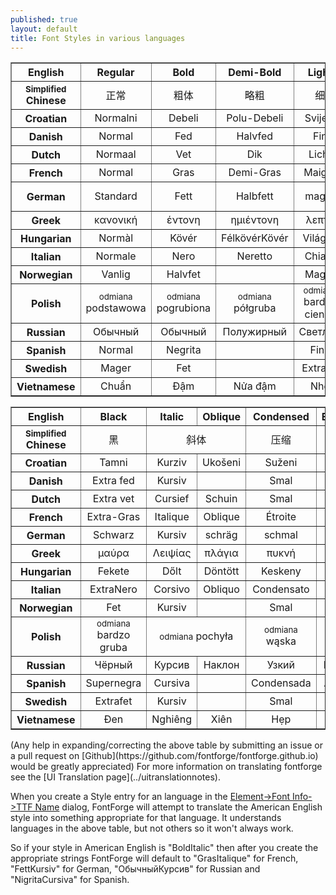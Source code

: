 ```yaml
---
published: true
layout: default
title: Font Styles in various languages
---
```

  
  <table class="table" border>
    <tbody><tr align="CENTER">
      <th>English</th>
      <th>Regular</th>
      <th>Bold</th>
      <th>Demi-Bold</th>
      <th>Light</th>
      <th>Medium</th>
      <th>Book</th>
    </tr>
    <tr align="CENTER">
      <th><small>Simplified</small><br>Chinese</th>
      <td>正常</td>
      <td>粗体</td>
      <td>略粗</td>
      <td>细</td>
      <td>中等</td>
      <td>书体</td>
     </tr>
    <tr align="CENTER">
      <th>Croatian</th>
      <td>Normalni</td>
      <td>Debeli</td>
      <td>Polu-Debeli</td>
      <td>Svijetli</td>
      <td>Srednji</td>
      <td>Knjižni</td>
    </tr>
    <tr align="CENTER">
      <th>Danish</th>
      <td>Normal</td>
      <td>Fed</td>
      <td>Halvfed</td>
      <td>Fin</td>
      <td>Medium</td>
      <td></td>
    </tr>
    <tr align="CENTER">
      <th>Dutch</th>
      <td>Normaal</td>
      <td>Vet</td>
      <td>Dik</td>
      <td>Licht</td>
      <td>Gemiddeld</td>
      <td>Boek</td>
    </tr>
    <tr align="CENTER">
      <th>French</th>
      <td>Normal</td>
      <td>Gras</td>
      <td>Demi-Gras</td>
      <td>Maigre</td>
      <td>Normal</td>
      <td></td>
    </tr>
    <tr align="CENTER">
      <th>German</th>
      <td>Standard</td>
      <td>Fett</td>
      <td>Halbfett</td>
      <td>mager</td>
      <td>mittel<br>
	normal</td>
      <td>Buchschrift</td>
    </tr>
    <tr align="CENTER">
      <th>Greek</th>
      <td>κανονική</td>
      <td>έντονη</td>
      <td>ηµιέντονη</td>
      <td>λεπτή</td>
      <td>µεσαία</td>
      <td>ßιßλίου</td>
    </tr>
    <tr align="CENTER">
      <th>Hungarian</th>
      <td>Normàl</td>
      <td>Kövér</td>
      <td>FélkövérKövér</td>
      <td>Világos</td>
      <td>Közepes</td>
      <td>Sötétes</td>
    </tr>
    <tr align="CENTER">
      <th>Italian</th>
      <td>Normale</td>
      <td>Nero</td>
      <td>Neretto</td>
      <td>Chiaro</td>
      <td>Medio</td>
      <td>Libro</td>
    </tr>
    <tr align="CENTER">
      <th>Norwegian</th>
      <td>Vanlig</td>
      <td>Halvfet</td>
      <td></td>
      <td>Mager</td>
      <td></td>
      <td></td>
    </tr>
    <tr align="CENTER">
      <th>Polish</th>
      <td><small>odmiana</small> podstawowa</td>
      <td><small>odmiana</small> pogrubiona</td>
      <td><small>odmiana</small> półgruba</td>
      <td><small>odmiana</small> bardzo cienka</td>
      <td colspan="2"><small>odmiana</small> zwykła</td>
    </tr>
    <tr align="CENTER">
      <th>Russian</th>
      <td>Обычный</td>
      <td>Обычный</td>
      <td>Полужирный</td>
      <td>Светлый</td>
      <td></td>
      <td></td>
    </tr>
    <tr align="CENTER">
      <th>Spanish</th>
      <td>Normal</td>
      <td>Negrita</td>
      <td></td>
      <td>Fina</td>
      <td></td>
      <td></td>
    </tr>
    <tr align="CENTER">
      <th>Swedish</th>
      <td>Mager</td>
      <td>Fet</td>
      <td></td>
      <td>Extrafin</td>
      <td></td>
      <td></td>
    </tr>
    <tr align="CENTER">
      <th>Vietnamese</th>
      <td>Chuẩn</td>
      <td>Đậm</td>
      <td>Nửa đậm</td>
      <td>Nhẹ</td>
      <td>Vừa</td>
      <td>Sách</td>
    </tr>
  </tbody></table>
 
<table class="table" border>
    <tbody><tr align="CENTER">
      <th>English</th>
      <th>Black</th>
      <th>Italic</th>
      <th>Oblique</th>
      <th>Condensed</th>
      <th>Expanded</th>
      <th>Outline</th>
    </tr>
    <tr align="CENTER">
      <th><small>Simplified</small><br>Chinese</th>
       <td>黑</td>
      <td colspan="2">斜体</td>
      <td>压缩</td>
      <td>加宽</td>
      <td>轮廓</td>
    </tr>
    <tr align="CENTER">
      <th>Croatian</th>
      <td>Tamni</td>
      <td>Kurziv</td>
      <td>Ukošeni</td>
      <td>Suženi</td>
      <td>Prošireni</td>
      <td>Konturni</td>
    </tr>
    <tr align="CENTER">
      <th>Danish</th>
      <td>Extra fed</td>
      <td>Kursiv</td>
      <td></td>
      <td>Smal</td>
      <td>Bred</td>
      <td>Kontur</td>
    </tr>
    <tr align="CENTER">
      <th>Dutch</th>
      <td>Extra vet</td>
      <td>Cursief</td>
      <td>Schuin</td>
      <td>Smal</td>
      <td>Breed</td>
      <td>Uitlijning</td>
    </tr>
    <tr align="CENTER">
      <th>French</th>
      <td>Extra-Gras</td>
      <td>Italique</td>
      <td>Oblique</td>
      <td>Étroite</td>
      <td>Large</td>
      <td>Contour</td>
    </tr>
    <tr align="CENTER">
      <th>German</th>
      <td>Schwarz</td>
      <td>Kursiv</td>
      <td>schräg</td>
      <td>schmal</td>
      <td>breit</td>
      <td>Kontur</td>
    </tr>
    <tr align="CENTER">
      <th>Greek</th>
      <td>µαύρα</td>
      <td>Λειψίας</td>
      <td>πλάγια</td>
      <td>πυκνή</td>
      <td>αραιή</td>
      <td>περιγράμματος</td>
    </tr>
    <tr align="CENTER">
      <th>Hungarian</th>
      <td>Fekete</td>
      <td>Dőlt</td>
      <td>Döntött</td>
      <td>Keskeny</td>
      <td>Széles</td>
      <td>Kontúros</td>
    </tr>
    <tr align="CENTER">
      <th>Italian</th>
      <td>ExtraNero</td>
      <td>Corsivo</td>
      <td>Obliquo</td>
      <td>Condensato</td>
      <td>Allargato</td>
      <td></td>
    </tr>
    <tr align="CENTER">
      <th>Norwegian</th>
      <td>Fet</td>
      <td>Kursiv</td>
      <td></td>
      <td>Smal</td>
      <td>Sperret</td>
      <td></td>
    </tr>
    <tr align="CENTER">
      <th>Polish</th>
      <td><small>odmiana</small> bardzo gruba</td>
      <td colspan="2"><small>odmiana</small> pochyła</td>
      <td><small>odmiana</small> wąska</td>
      <td><small>odmiana</small> szeroka</td>
      <td><small>odmiana</small> konturowa</td>
    </tr>
    <tr align="CENTER">
      <th>Russian</th>
      <td>Чёрный</td>
      <td>Курсив</td>
      <td>Наклон</td>
      <td>Узкий</td>
      <td>Широкий</td>
      <td></td>
    </tr>
    <tr align="CENTER">
      <th>Spanish</th>
      <td>Supernegra</td>
      <td>Cursiva</td>
      <td></td>
      <td>Condensada</td>
      <td>Ampliada</td>
      <td></td>
    </tr>
    <tr align="CENTER">
      <th>Swedish</th>
      <td>Extrafet</td>
      <td>Kursiv</td>
      <td></td>
      <td>Smal</td>
      <td>Bred</td>
      <td></td>
    </tr>
    <tr align="CENTER">
      <th>Vietnamese</th>
      <td>Đen</td>
      <td>Nghiêng</td>
      <td>Xiên</td>
      <td>Hẹp</td>
      <td>Rộng</td>
      <td>Nét ngoài</td>
    </tr>
  </tbody></table>
(Any help in expanding/correcting the above table by submitting an issue or a pull request on [Github](https://github.com/fontforge/fontforge.github.io) would be greatly appreciated)
For more information on translating fontforge see the [UI Translation page](../uitranslationnotes).
  
When you create a Style entry for an language in the [Element-&gt;Font Info-&gt;TTF Name](https://fontforge.github.io/fontinfo.html#TTF-Names) dialog, FontForge will attempt to translate the American English style into something appropriate for that language. It understands languages in the above table, but not others so it won't always work.
  
So if your style in American English is "BoldItalic" then after you create the appropriate strings FontForge will default to "GrasItalique" for French, "FettKursiv" for German, "ОбычныйКурсив" for Russian and "NigritaCursiva" for Spanish.
